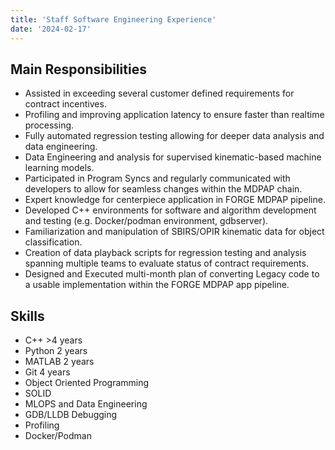```yaml
---
title: 'Staff Software Engineering Experience'
date: '2024-02-17'
---
```


## Main Responsibilities

- Assisted in exceeding several customer defined requirements for contract incentives.
- Profiling and improving application latency to ensure faster than realtime processing.
- Fully automated regression testing allowing for deeper data analysis and data engineering.
- Data Engineering and analysis for supervised kinematic-based machine learning models.
- Participated in Program Syncs and regularly communicated with developers to allow for seamless changes within the MDPAP chain.
- Expert knowledge for centerpiece application in FORGE MDPAP pipeline.
- Developed C++ environments for software and algorithm development and testing (e.g. Docker/podman environment, gdbserver).
- Familiarization and manipulation of SBIRS/OPIR kinematic data for object classification.
- Creation of data playback scripts for regression testing and analysis spanning multiple teams to evaluate status of contract requirements.
- Designed and Executed multi-month plan of converting Legacy code to a usable implementation within the FORGE MDPAP app pipeline.

## Skills

- C++ >4 years
- Python 2 years
- MATLAB 2 years
- Git 4 years
- Object Oriented Programming
- SOLID
- MLOPS and Data Engineering
- GDB/LLDB Debugging
- Profiling
- Docker/Podman